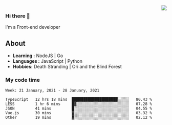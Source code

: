 <img align='right' src="https://github-readme-stats.vercel.app/api?username=strugglebak&show_icons=true">

### Hi there 👋

I'm a Front-end developer

## About

-  **Learning :** NodeJS | Go
-  **Languages :** JavaScript | Python
-  **Hobbies:** Death Stranding | Ori and the Blind Forest

### My code time

<!--START_SECTION:waka-->
```text
Week: 21 January, 2021 - 28 January, 2021

TypeScript   12 hrs 18 mins  ████████████████████░░░░░   80.43 % 
LESS         1 hr 6 mins     █▓░░░░░░░░░░░░░░░░░░░░░░░   07.28 % 
JSON         41 mins         █░░░░░░░░░░░░░░░░░░░░░░░░   04.55 % 
Vue.js       30 mins         ▓░░░░░░░░░░░░░░░░░░░░░░░░   03.32 % 
Other        19 mins         ▓░░░░░░░░░░░░░░░░░░░░░░░░   02.12 % 
```
<!--END_SECTION:waka-->
